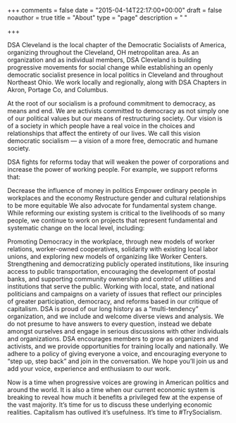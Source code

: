 +++
comments = false
date = "2015-04-14T22:17:00+00:00"
draft = false
noauthor = true
title = "About"
type = "page"
description = " "

+++

DSA Cleveland is the local chapter of the Democratic Socialists of America, organizing throughout the Cleveland, OH metropolitan area. As an organization and as individual members, DSA Cleveland is building progressive movements for social change while establishing an openly democratic socialist presence in local politics in Cleveland and throughout Northeast Ohio. We work locally and regionally, along with DSA Chapters in Akron, Portage Co, and Columbus.

At the root of our socialism is a profound commitment to democracy, as means and end. We are activists committed to democracy as not simply one of our political values but our means of restructuring society. Our vision is of a society in which people have a real voice in the choices and relationships that affect the entirety of our lives. We call this vision democratic socialism — a vision of a more free, democratic and humane society.

DSA fights for reforms today that will weaken the power of corporations and increase the power of working people. For example, we support reforms that:

Decrease the influence of money in politics
Empower ordinary people in workplaces and the economy
Restructure gender and cultural relationships to be more equitable
We also advocate for fundamental system change. While reforming our existing system is critical to the livelihoods of so many people, we continue to work on projects that represent fundamental and systematic change on the local level, including:

Promoting Democracy in the workplace, through new models of worker relations, worker-owned cooperatives, solidarity with existing local labor unions, and exploring new models of organizing like Worker Centers.
Strengthening and democratizing publicly operated institutions, like insuring access to public transportation, encouraging the development of postal banks, and supporting community ownership and control of utilities and institutions that serve the public.
Working with local, state, and national politicians and campaigns on a variety of issues that reflect our principles of greater participation, democracy, and reforms based in our critique of capitalism.
DSA is proud of our long history as a “multi-tendency” organization, and we include and welcome diverse views and analysis. We do not presume to have answers to every question, instead we debate amongst ourselves and engage in serious discussions with other individuals and organizations. DSA encourages members to grow as organizers and activists, and we provide opportunities for training locally and nationally. We adhere to a policy of giving everyone a voice, and encouraging everyone to “step up, step back” and join in the conversation. We hope you’ll join us and add your voice, experience and enthusiasm to our work.

Now is a time when progressive voices are growing in American politics and around the world. It is also a time when our current economic system is breaking to reveal how much it benefits a privileged few at the expense of the vast majority. It’s time for us to discuss these underlying economic realities. Capitalism has outlived it’s usefulness. It’s time to #TrySocialism.


